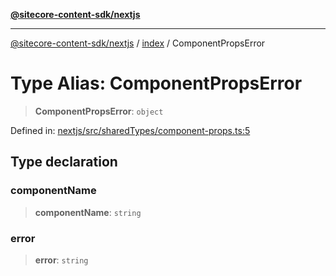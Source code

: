 [**@sitecore-content-sdk/nextjs**](../../README.md)

***

[@sitecore-content-sdk/nextjs](../../README.md) / [index](../README.md) / ComponentPropsError

# Type Alias: ComponentPropsError

> **ComponentPropsError**: `object`

Defined in: [nextjs/src/sharedTypes/component-props.ts:5](https://github.com/Sitecore/content-sdk/blob/0d1933830661df0273ddb41b92f4a0934e861521/packages/nextjs/src/sharedTypes/component-props.ts#L5)

## Type declaration

### componentName

> **componentName**: `string`

### error

> **error**: `string`
